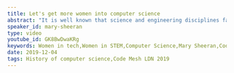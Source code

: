 ```yaml
---
title: Let's get more women into computer science
abstract: "It is well known that science and engineering disciplines fail to attract and retain women, in academia and in industry. And horrifyingly, computer science is at the bottom of the class. In this talk, Mary will consider the current sorry state of computer science in academia, why we have ended up here, and what we can do."
speaker_id: mary-sheeran
type: video
youtube_id: GK8BwDwaKRg
keywords: Women in tech,Women in STEM,Computer Science,Mary Sheeran,Code Mesh LDN
date: 2019-12-04
tags: History of computer science,Code Mesh LDN 2019
---
```



